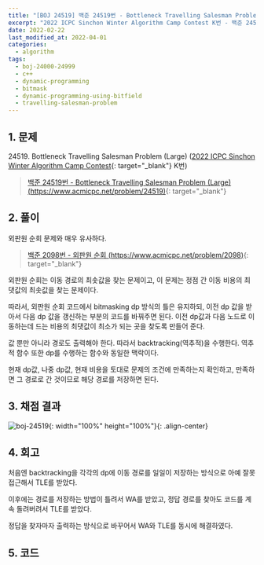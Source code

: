 ```yaml
---
title: "[BOJ 24519] 백준 24519번 - Bottleneck Travelling Salesman Problem (Large)"
excerpt: "2022 ICPC Sinchon Winter Algorithm Camp Contest K번 - 백준 24519번 Bottleneck Travelling Salesman Problem (Large) 풀이"
date: 2022-02-22
last_modified_at: 2022-04-01
categories:
  - algorithm
tags:
  - boj-24000-24999
  - c++
  - dynamic-programming
  - bitmask
  - dynamic-programming-using-bitfield
  - travelling-salesman-problem
---
```


## 1. 문제
$24519$. Bottleneck Travelling Salesman Problem (Large) ([2022 ICPC Sinchon Winter Algorithm Camp Contest](https://burningfalls.github.io/contest/2022-swac-baekjoon-contest/){: target="_blank"} K번)

> [백준 24519번 - Bottleneck Travelling Salesman Problem (Large) (https://www.acmicpc.net/problem/24519)](https://www.acmicpc.net/problem/24519){: target="_blank"}

## 2. 풀이

외판원 순회 문제와 매우 유사하다.

> [백준 2098번 - 외판원 순회 (https://www.acmicpc.net/problem/2098)](https://www.acmicpc.net/problem/2098){: target="_blank"}

외판원 순회는 이동 경로의 최솟값을 찾는 문제이고, 이 문제는 정점 간 이동 비용의 최댓값의 최솟값을 찾는 문제이다. 

따라서, 외판원 순회 코드에서 bitmasking dp 방식의 틀은 유지하되, 이전 dp 값을 받아서 다음 dp 값을 갱신하는 부분의 코드를 바꿔주면 된다. 이전 dp값과 다음 노드로 이동하는데 드는 비용의 최댓값이 최소가 되는 곳을 찾도록 만들어 준다.

값 뿐만 아니라 경로도 출력해야 한다. 따라서 backtracking(역추적)을 수행한다. 역추적 함수 또한 dp를 수행하는 함수와 동일한 맥락이다. 

현재 dp값, 나중 dp값, 현재 비용을 토대로 문제의 조건에 만족하는지 확인하고, 만족하면 그 경로로 간 것이므로 해당 경로를 저장하면 된다.

## 3. 채점 결과

![boj-24519](https://user-images.githubusercontent.com/30232837/161220152-ac89c56d-b8bc-4235-bc39-ec2b2ee47050.png "boj-24519"){: width="100%" height="100%"}{: .align-center}

## 4. 회고

처음엔 backtracking을 각각의 dp에 이동 경로를 일일이 저장하는 방식으로 아예 잘못 접근해서 TLE를 받았다. 

이후에는 경로를 저장하는 방법이 틀려서 WA를 받았고, 정답 경로를 찾아도 코드를 계속 돌려버려서 TLE를 받았다. 

정답을 찾자마자 출력하는 방식으로 바꾸어서 WA와 TLE를 동시에 해결하였다.

## 5. 코드

<script src="https://gist.github.com/BurningFalls/ecc8301f885d62e5b339fdfa024e35b8.js"></script>